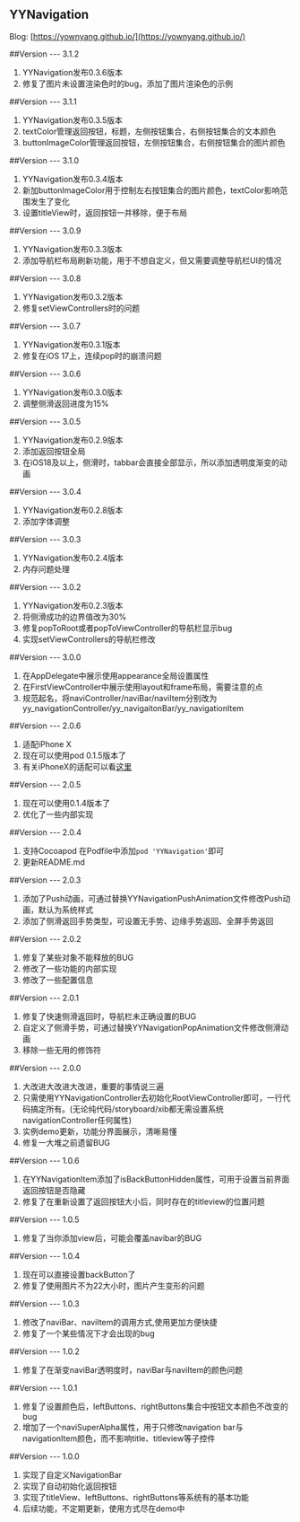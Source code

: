 YYNavigation
------
Blog: [https://yownyang.github.io/](https://yownyang.github.io/)

##Version --- 3.1.2
1. YYNavigation发布0.3.6版本
2. 修复了图片未设置渲染色时的bug，添加了图片渲染色的示例

##Version --- 3.1.1
1. YYNavigation发布0.3.5版本
2. textColor管理返回按钮，标题，左侧按钮集合，右侧按钮集合的文本颜色
3. buttonImageColor管理返回按钮，左侧按钮集合，右侧按钮集合的图片颜色

##Version --- 3.1.0
1. YYNavigation发布0.3.4版本
2. 新加buttonImageColor用于控制左右按钮集合的图片颜色，textColor影响范围发生了变化
3. 设置titleView时，返回按钮一并移除，便于布局

##Version --- 3.0.9
1. YYNavigation发布0.3.3版本
2. 添加导航栏布局刷新功能，用于不想自定义，但又需要调整导航栏UI的情况

##Version --- 3.0.8
1. YYNavigation发布0.3.2版本
2. 修复setViewControllers时的问题

##Version --- 3.0.7
1. YYNavigation发布0.3.1版本
2. 修复在iOS 17上，连续pop时的崩溃问题

##Version --- 3.0.6
1. YYNavigation发布0.3.0版本
2. 调整侧滑返回进度为15%

##Version --- 3.0.5
1. YYNavigation发布0.2.9版本
2. 添加返回按钮全局
3. 在iOS18及以上，侧滑时，tabbar会直接全部显示，所以添加透明度渐变的动画

##Version --- 3.0.4
1. YYNavigation发布0.2.8版本
2. 添加字体调整

##Version --- 3.0.3
1. YYNavigation发布0.2.4版本
2. 内存问题处理

##Version --- 3.0.2
1. YYNavigation发布0.2.3版本
2. 将侧滑成功的边界值改为30%
3. 修复popToRoot或者popToViewController的导航栏显示bug
4. 实现setViewControllers的导航栏修改

##Version --- 3.0.0
1. 在AppDelegate中展示使用appearance全局设置属性
2. 在FirstViewController中展示使用layout和frame布局，需要注意的点
3. 规范起名，将naviController/naviBar/naviItem分别改为yy_navigationController/yy_navigaitonBar/yy_navigationItem

##Version --- 2.0.6
1. 适配iPhone X
2. 现在可以使用pod 0.1.5版本了
3. 有关iPhoneX的适配可以看[这里](https://yownyang.github.io/2017/09/17/AdaptationiPhoneX/#more)

##Version --- 2.0.5 
1. 现在可以使用0.1.4版本了
2. 优化了一些内部实现

##Version --- 2.0.4
1. 支持Cocoapod 在Podfile中添加`pod 'YYNavigation'`即可
2. 更新README.md

##Version --- 2.0.3  
1. 添加了Push动画，可通过替换YYNavigationPushAnimation文件修改Push动画，默认为系统样式  
2. 添加了侧滑返回手势类型，可设置无手势、边缘手势返回、全屏手势返回

##Version --- 2.0.2
1. 修复了某些对象不能释放的BUG  
2. 修改了一些功能的内部实现  
3. 修改了一些配置信息

##Version --- 2.0.1
1. 修复了快速侧滑返回时，导航栏未正确设置的BUG  
2. 自定义了侧滑手势，可通过替换YYNavigationPopAnimation文件修改侧滑动画  
3. 移除一些无用的修饰符

##Version --- 2.0.0
1. 大改进大改进大改进，重要的事情说三遍  
2. 只需使用YYNavigationController去初始化RootViewController即可，一行代码搞定所有。(无论纯代码/storyboard/xib都无需设置系统navigationController任何属性)  
3. 实例demo更新，功能分界面展示，清晰易懂  
4. 修复一大堆之前遗留BUG

##Version --- 1.0.6
1. 在YYNavigationItem添加了isBackButtonHidden属性，可用于设置当前界面返回按钮是否隐藏  
2. 修复了在重新设置了返回按钮大小后，同时存在的titleview的位置问题

##Version --- 1.0.5
1. 修复了当你添加view后，可能会覆盖navibar的BUG

##Version --- 1.0.4
1. 现在可以直接设置backButton了  
2. 修复了使用图片不为22大小时，图片产生变形的问题

##Version --- 1.0.3
1. 修改了naviBar、naviItem的调用方式,使用更加方便快捷  
2. 修复了一个某些情况下才会出现的bug

##Version --- 1.0.2
1. 修复了在渐变naviBar透明度时，naviBar与naviItem的颜色问题

##Version --- 1.0.1  
1. 修复了设置颜色后，leftButtons、rightButtons集合中按钮文本颜色不改变的bug  
2. 增加了一个naviSuperAlpha属性，用于只修改navigation bar与navigationItem颜色，而不影响title、titleview等子控件

##Version --- 1.0.0
1. 实现了自定义NavigationBar  
2. 实现了自动初始化返回按钮  
3. 实现了titleView、leftButtons、rightButtons等系统有的基本功能  
4. 后续功能，不定期更新，使用方式尽在demo中
